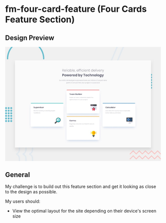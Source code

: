 # fm-four-card-feature (Four Cards Feature Section)

## Design Preview

![Design preview](./design/desktop-preview.jpg)

## General

My challenge is to build out this feature section and get it looking as close to the design as possible.

My users should:

- View the optimal layout for the site depending on their device's screen size

